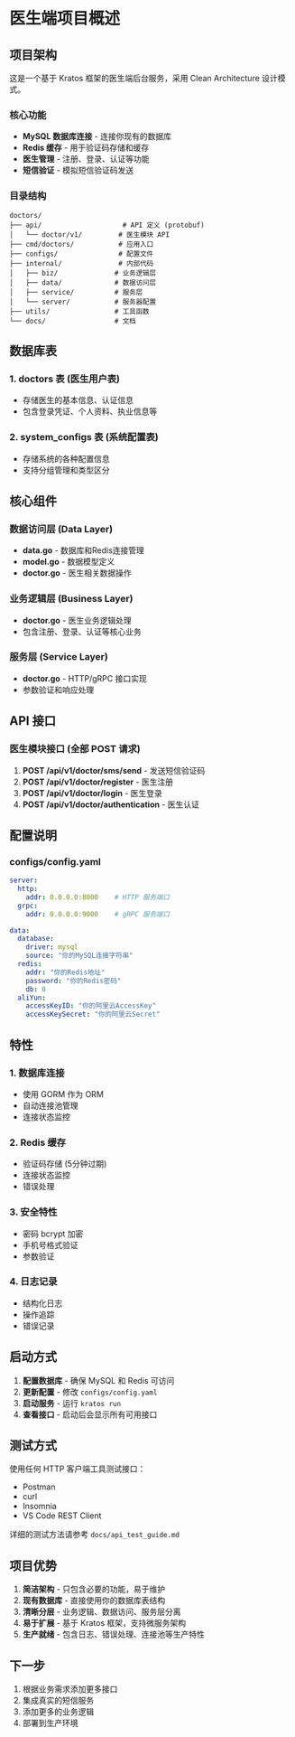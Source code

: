 # 医生端项目概述

## 项目架构

这是一个基于 Kratos 框架的医生端后台服务，采用 Clean Architecture 设计模式。

### 核心功能
- **MySQL 数据库连接** - 连接你现有的数据库
- **Redis 缓存** - 用于验证码存储和缓存
- **医生管理** - 注册、登录、认证等功能
- **短信验证** - 模拟短信验证码发送

### 目录结构
```
doctors/
├── api/                    # API 定义 (protobuf)
│   └── doctor/v1/         # 医生模块 API
├── cmd/doctors/           # 应用入口
├── configs/               # 配置文件
├── internal/              # 内部代码
│   ├── biz/              # 业务逻辑层
│   ├── data/             # 数据访问层
│   ├── service/          # 服务层
│   └── server/           # 服务器配置
├── utils/                # 工具函数
└── docs/                 # 文档
```

## 数据库表

### 1. doctors 表 (医生用户表)
- 存储医生的基本信息、认证信息
- 包含登录凭证、个人资料、执业信息等

### 2. system_configs 表 (系统配置表)
- 存储系统的各种配置信息
- 支持分组管理和类型区分

## 核心组件

### 数据访问层 (Data Layer)
- **data.go** - 数据库和Redis连接管理
- **model.go** - 数据模型定义
- **doctor.go** - 医生相关数据操作

### 业务逻辑层 (Business Layer)
- **doctor.go** - 医生业务逻辑处理
- 包含注册、登录、认证等核心业务

### 服务层 (Service Layer)
- **doctor.go** - HTTP/gRPC 接口实现
- 参数验证和响应处理

## API 接口

### 医生模块接口 (全部 POST 请求)
1. **POST /api/v1/doctor/sms/send** - 发送短信验证码
2. **POST /api/v1/doctor/register** - 医生注册
3. **POST /api/v1/doctor/login** - 医生登录
4. **POST /api/v1/doctor/authentication** - 医生认证

## 配置说明

### configs/config.yaml
```yaml
server:
  http:
    addr: 0.0.0.0:8000    # HTTP 服务端口
  grpc:
    addr: 0.0.0.0:9000    # gRPC 服务端口

data:
  database:
    driver: mysql
    source: "你的MySQL连接字符串"
  redis:
    addr: "你的Redis地址"
    password: "你的Redis密码"
    db: 0
  aliYun:
    accessKeyID: "你的阿里云AccessKey"
    accessKeySecret: "你的阿里云Secret"
```

## 特性

### 1. 数据库连接
- 使用 GORM 作为 ORM
- 自动连接池管理
- 连接状态监控

### 2. Redis 缓存
- 验证码存储 (5分钟过期)
- 连接状态监控
- 错误处理

### 3. 安全特性
- 密码 bcrypt 加密
- 手机号格式验证
- 参数验证

### 4. 日志记录
- 结构化日志
- 操作追踪
- 错误记录

## 启动方式

1. **配置数据库** - 确保 MySQL 和 Redis 可访问
2. **更新配置** - 修改 `configs/config.yaml`
3. **启动服务** - 运行 `kratos run`
4. **查看接口** - 启动后会显示所有可用接口

## 测试方式

使用任何 HTTP 客户端工具测试接口：
- Postman
- curl
- Insomnia
- VS Code REST Client

详细的测试方法请参考 `docs/api_test_guide.md`

## 项目优势

1. **简洁架构** - 只包含必要的功能，易于维护
2. **现有数据库** - 直接使用你的数据库表结构
3. **清晰分层** - 业务逻辑、数据访问、服务层分离
4. **易于扩展** - 基于 Kratos 框架，支持微服务架构
5. **生产就绪** - 包含日志、错误处理、连接池等生产特性

## 下一步

1. 根据业务需求添加更多接口
2. 集成真实的短信服务
3. 添加更多的业务逻辑
4. 部署到生产环境
